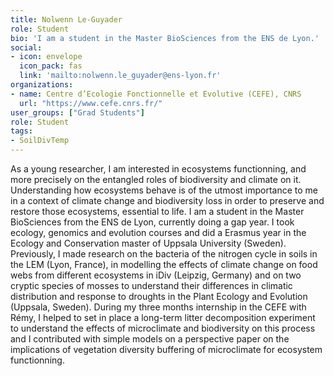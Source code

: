 ```yaml
---
title: Nolwenn Le-Guyader
role: Student
bio: 'I am a student in the Master BioSciences from the ENS de Lyon.'
social:
- icon: envelope
  icon_pack: fas
  link: 'mailto:nolwenn.le_guyader@ens-lyon.fr'
organizations:
- name: Centre d’Ecologie Fonctionnelle et Evolutive (CEFE), CNRS 
  url: "https://www.cefe.cnrs.fr/"
user_groups: ["Grad Students"]
role: Student
tags: 
- SoilDivTemp
---
```


As a young researcher, I am interested in ecosystems functionning, and more precisely on the entangled roles of biodiversity and climate on it. Understanding how ecosystems behave is of the utmost importance to me in a context of climate change and biodiversity loss in order to preserve and restore those ecosystems, essential to life.
I am a student in the Master BioSciences from the ENS de Lyon, currently doing a gap year. I took ecology, genomics and evolution courses and did a Erasmus year in the Ecology and Conservation master of Uppsala University (Sweden). Previously, I made research on the bacteria of the nitrogen cycle in soils in the LEM (Lyon, France), in modelling the effects of climate change on food webs from different ecosystems in iDiv (Leipzig, Germany) and on two cryptic species of mosses to understand their differences in climatic distribution and response to droughts in the Plant Ecology and Evolution (Uppsala, Sweden).
During my three months internship in the CEFE with Rémy, I helped to set in place a long-term litter decomposition experiment to understand the effects of microclimate and biodiversity on this process and I contributed with simple models on a perspective paper on the implications of vegetation diversity buffering of microclimate for ecosystem functionning.